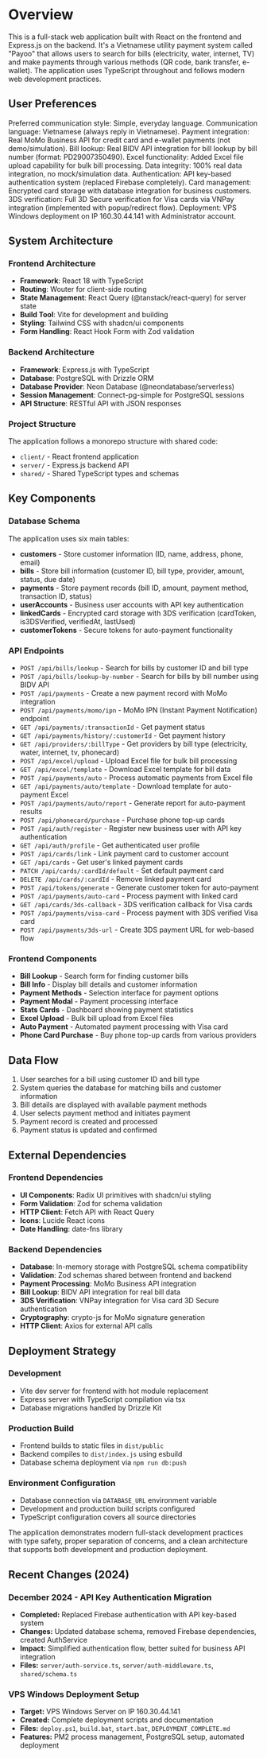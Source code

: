 # Overview

This is a full-stack web application built with React on the frontend and Express.js on the backend. It's a Vietnamese utility payment system called "Payoo" that allows users to search for bills (electricity, water, internet, TV) and make payments through various methods (QR code, bank transfer, e-wallet). The application uses TypeScript throughout and follows modern web development practices.

## User Preferences

Preferred communication style: Simple, everyday language.
Communication language: Vietnamese (always reply in Vietnamese).
Payment integration: Real MoMo Business API for credit card and e-wallet payments (not demo/simulation).
Bill lookup: Real BIDV API integration for bill lookup by bill number (format: PD29007350490).
Excel functionality: Added Excel file upload capability for bulk bill processing.
Data integrity: 100% real data integration, no mock/simulation data.
Authentication: API key-based authentication system (replaced Firebase completely).
Card management: Encrypted card storage with database integration for business customers.
3DS verification: Full 3D Secure verification for Visa cards via VNPay integration (implemented with popup/redirect flow).
Deployment: VPS Windows deployment on IP 160.30.44.141 with Administrator account.

## System Architecture

### Frontend Architecture
- **Framework**: React 18 with TypeScript
- **Routing**: Wouter for client-side routing
- **State Management**: React Query (@tanstack/react-query) for server state
- **Build Tool**: Vite for development and building
- **Styling**: Tailwind CSS with shadcn/ui components
- **Form Handling**: React Hook Form with Zod validation

### Backend Architecture
- **Framework**: Express.js with TypeScript
- **Database**: PostgreSQL with Drizzle ORM
- **Database Provider**: Neon Database (@neondatabase/serverless)
- **Session Management**: Connect-pg-simple for PostgreSQL sessions
- **API Structure**: RESTful API with JSON responses

### Project Structure
The application follows a monorepo structure with shared code:
- `client/` - React frontend application
- `server/` - Express.js backend API
- `shared/` - Shared TypeScript types and schemas

## Key Components

### Database Schema
The application uses six main tables:
- **customers** - Store customer information (ID, name, address, phone, email)
- **bills** - Store bill information (customer ID, bill type, provider, amount, status, due date)
- **payments** - Store payment records (bill ID, amount, payment method, transaction ID, status)
- **userAccounts** - Business user accounts with API key authentication
- **linkedCards** - Encrypted card storage with 3DS verification (cardToken, is3DSVerified, verifiedAt, lastUsed)
- **customerTokens** - Secure tokens for auto-payment functionality

### API Endpoints
- `POST /api/bills/lookup` - Search for bills by customer ID and bill type
- `POST /api/bills/lookup-by-number` - Search for bills by bill number using BIDV API
- `POST /api/payments` - Create a new payment record with MoMo integration
- `POST /api/payments/momo/ipn` - MoMo IPN (Instant Payment Notification) endpoint
- `GET /api/payments/:transactionId` - Get payment status
- `GET /api/payments/history/:customerId` - Get payment history
- `GET /api/providers/:billType` - Get providers by bill type (electricity, water, internet, tv, phonecard)
- `POST /api/excel/upload` - Upload Excel file for bulk bill processing
- `GET /api/excel/template` - Download Excel template for bill data
- `POST /api/payments/auto` - Process automatic payments from Excel file
- `GET /api/payments/auto/template` - Download template for auto-payment Excel
- `POST /api/payments/auto/report` - Generate report for auto-payment results
- `POST /api/phonecard/purchase` - Purchase phone top-up cards
- `POST /api/auth/register` - Register new business user with API key authentication
- `GET /api/auth/profile` - Get authenticated user profile
- `POST /api/cards/link` - Link payment card to customer account
- `GET /api/cards` - Get user's linked payment cards
- `PATCH /api/cards/:cardId/default` - Set default payment card
- `DELETE /api/cards/:cardId` - Remove linked payment card
- `POST /api/tokens/generate` - Generate customer token for auto-payment
- `POST /api/payments/auto-card` - Process payment with linked card
- `GET /api/cards/3ds-callback` - 3DS verification callback for Visa cards
- `POST /api/payments/visa-card` - Process payment with 3DS verified Visa card
- `POST /api/payments/3ds-url` - Create 3DS payment URL for web-based flow

### Frontend Components
- **Bill Lookup** - Search form for finding customer bills
- **Bill Info** - Display bill details and customer information
- **Payment Methods** - Selection interface for payment options
- **Payment Modal** - Payment processing interface
- **Stats Cards** - Dashboard showing payment statistics
- **Excel Upload** - Bulk bill upload from Excel files
- **Auto Payment** - Automated payment processing with Visa card
- **Phone Card Purchase** - Buy phone top-up cards from various providers

## Data Flow

1. User searches for a bill using customer ID and bill type
2. System queries the database for matching bills and customer information
3. Bill details are displayed with available payment methods
4. User selects payment method and initiates payment
5. Payment record is created and processed
6. Payment status is updated and confirmed

## External Dependencies

### Frontend Dependencies
- **UI Components**: Radix UI primitives with shadcn/ui styling
- **Form Validation**: Zod for schema validation
- **HTTP Client**: Fetch API with React Query
- **Icons**: Lucide React icons
- **Date Handling**: date-fns library

### Backend Dependencies
- **Database**: In-memory storage with PostgreSQL schema compatibility
- **Validation**: Zod schemas shared between frontend and backend
- **Payment Processing**: MoMo Business API integration
- **Bill Lookup**: BIDV API integration for real bill data
- **3DS Verification**: VNPay integration for Visa card 3D Secure authentication
- **Cryptography**: crypto-js for MoMo signature generation
- **HTTP Client**: Axios for external API calls

## Deployment Strategy

### Development
- Vite dev server for frontend with hot module replacement
- Express server with TypeScript compilation via tsx
- Database migrations handled by Drizzle Kit

### Production Build
- Frontend builds to static files in `dist/public`
- Backend compiles to `dist/index.js` using esbuild
- Database schema deployment via `npm run db:push`

### Environment Configuration
- Database connection via `DATABASE_URL` environment variable
- Development and production build scripts configured
- TypeScript configuration covers all source directories

The application demonstrates modern full-stack development practices with type safety, proper separation of concerns, and a clean architecture that supports both development and production deployment.

## Recent Changes (2024)

### December 2024 - API Key Authentication Migration
- **Completed:** Replaced Firebase authentication with API key-based system
- **Changes:** Updated database schema, removed Firebase dependencies, created AuthService
- **Impact:** Simplified authentication flow, better suited for business API integration
- **Files:** `server/auth-service.ts`, `server/auth-middleware.ts`, `shared/schema.ts`

### VPS Windows Deployment Setup
- **Target:** VPS Windows Server on IP 160.30.44.141
- **Created:** Complete deployment scripts and documentation
- **Files:** `deploy.ps1`, `build.bat`, `start.bat`, `DEPLOYMENT_COMPLETE.md`
- **Features:** PM2 process management, PostgreSQL setup, automated deployment